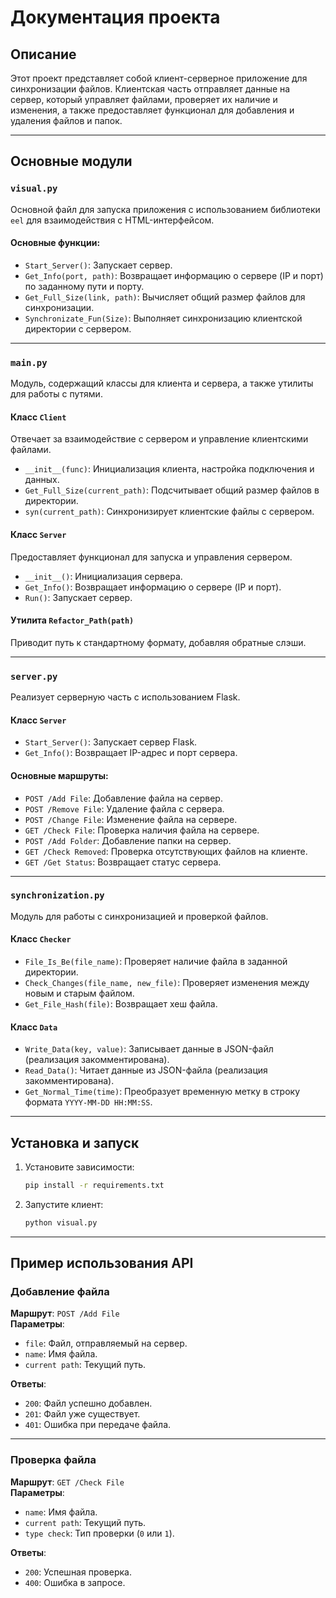 # Документация проекта

## Описание
Этот проект представляет собой клиент-серверное приложение для синхронизации файлов. Клиентская часть отправляет данные на сервер, который управляет файлами, проверяет их наличие и изменения, а также предоставляет функционал для добавления и удаления файлов и папок.

---

## Основные модули

### `visual.py`
Основной файл для запуска приложения с использованием библиотеки `eel` для взаимодействия с HTML-интерфейсом.

#### Основные функции:
- `Start_Server()`: Запускает сервер.
- `Get_Info(port, path)`: Возвращает информацию о сервере (IP и порт) по заданному пути и порту.
- `Get_Full_Size(link, path)`: Вычисляет общий размер файлов для синхронизации.
- `Synchronizate_Fun(Size)`: Выполняет синхронизацию клиентской директории с сервером.

---

### `main.py`
Модуль, содержащий классы для клиента и сервера, а также утилиты для работы с путями.

#### Класс `Client`
Отвечает за взаимодействие с сервером и управление клиентскими файлами.

- `__init__(func)`: Инициализация клиента, настройка подключения и данных.
- `Get_Full_Size(current_path)`: Подсчитывает общий размер файлов в директории.
- `syn(current_path)`: Синхронизирует клиентские файлы с сервером.

#### Класс `Server`
Предоставляет функционал для запуска и управления сервером.

- `__init__()`: Инициализация сервера.
- `Get_Info()`: Возвращает информацию о сервере (IP и порт).
- `Run()`: Запускает сервер.

#### Утилита `Refactor_Path(path)`
Приводит путь к стандартному формату, добавляя обратные слэши.

---

### `server.py`
Реализует серверную часть с использованием Flask. 

#### Класс `Server`
- `Start_Server()`: Запускает сервер Flask.
- `Get_Info()`: Возвращает IP-адрес и порт сервера.

#### Основные маршруты:
- `POST /Add File`: Добавление файла на сервер.
- `POST /Remove File`: Удаление файла с сервера.
- `POST /Change File`: Изменение файла на сервере.
- `GET /Check File`: Проверка наличия файла на сервере.
- `POST /Add Folder`: Добавление папки на сервер.
- `GET /Check Removed`: Проверка отсутствующих файлов на клиенте.
- `GET /Get Status`: Возвращает статус сервера.

---

### `synchronization.py`
Модуль для работы с синхронизацией и проверкой файлов.

#### Класс `Checker`
- `File_Is_Be(file_name)`: Проверяет наличие файла в заданной директории.
- `Check_Changes(file_name, new_file)`: Проверяет изменения между новым и старым файлом.
- `Get_File_Hash(file)`: Возвращает хеш файла.

#### Класс `Data`
- `Write_Data(key, value)`: Записывает данные в JSON-файл (реализация закомментирована).
- `Read_Data()`: Читает данные из JSON-файла (реализация закомментирована).
- `Get_Normal_Time(time)`: Преобразует временную метку в строку формата `YYYY-MM-DD HH:MM:SS`.

---

## Установка и запуск

1. Установите зависимости:
   ```bash
   pip install -r requirements.txt


2. Запустите клиент:
   ```bash
   python visual.py


---

## Пример использования API

### Добавление файла

**Маршрут**: `POST /Add File`  
**Параметры**:
- `file`: Файл, отправляемый на сервер.
- `name`: Имя файла.
- `current path`: Текущий путь.

**Ответы**:
- `200`: Файл успешно добавлен.
- `201`: Файл уже существует.
- `401`: Ошибка при передаче файла.

---

### Проверка файла

**Маршрут**: `GET /Check File`  
**Параметры**:
- `name`: Имя файла.
- `current path`: Текущий путь.
- `type check`: Тип проверки (`0` или `1`).

**Ответы**:
- `200`: Успешная проверка.
- `400`: Ошибка в запросе.